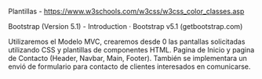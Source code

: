Plantillas - https://www.w3schools.com/w3css/w3css_color_classes.asp

Bootstrap (Version 5.1) - Introduction · Bootstrap v5.1 (getbootstrap.com)



Utilizaremos el Modelo MVC, crearemos desde 0 las pantallas solicitadas utilizando CSS y plantillas de componentes HTML.
Pagina de Inicio y pagina de Contacto (Header, Navbar, Main, Footer).
También se implementara un envió de formulario para contacto de clientes interesados en comunicarse.
